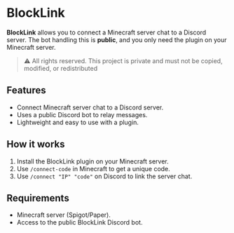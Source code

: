 # BlockLink

**BlockLink** allows you to connect a Minecraft server chat to a Discord server. The bot handling this is **public**, and you only need the plugin on your Minecraft server.

> ⚠️ All rights reserved. This project is private and must not be copied, modified, or redistributed

## Features

- Connect Minecraft server chat to a Discord server.
- Uses a public Discord bot to relay messages.
- Lightweight and easy to use with a plugin.

## How it works

1. Install the BlockLink plugin on your Minecraft server.
2. Use `/connect-code` in Minecraft to get a unique code.
3. Use `/connect "IP" "code"` on Discord to link the server chat.

## Requirements

- Minecraft server (Spigot/Paper).
- Access to the public BlockLink Discord bot.
